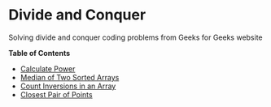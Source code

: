 # Divide and Conquer
Solving divide and conquer coding problems from Geeks for Geeks website

**Table of Contents**

* [Calculate Power](http://www.geeksforgeeks.org/write-a-c-program-to-calculate-powxn/)
* [Median of Two Sorted Arrays](http://www.geeksforgeeks.org/median-of-two-sorted-arrays/)
* [Count Inversions in an Array](http://www.geeksforgeeks.org/counting-inversions/)
* [Closest Pair of Points](http://www.geeksforgeeks.org/closest-pair-of-points/)